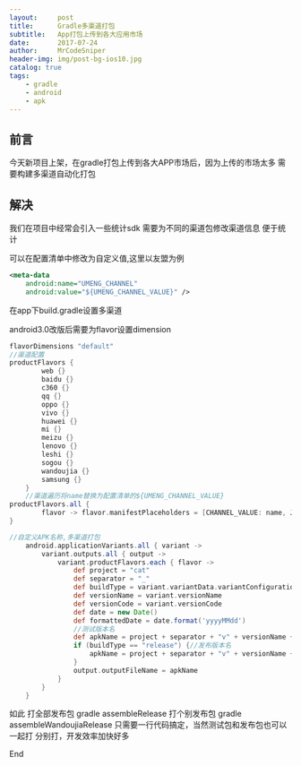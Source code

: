 ```yaml
---
layout:     post
title:      Gradle多渠道打包
subtitle:   App打包上传到各大应用市场
date:       2017-07-24
author:     MrCodeSniper
header-img: img/post-bg-ios10.jpg
catalog: true
tags:
    - gradle
    - android
    - apk
---
```



## 前言

今天新项目上架，在gradle打包上传到各大APP市场后，因为上传的市场太多 需要构建多渠道自动化打包

## 解决

我们在项目中经常会引入一些统计sdk 需要为不同的渠道包修改渠道信息 便于统计

可以在配置清单中修改为自定义值,这里以友盟为例

```xml
<meta-data
    android:name="UMENG_CHANNEL"
    android:value="${UMENG_CHANNEL_VALUE}" />
```

在app下build.gradle设置多渠道

android3.0改版后需要为flavor设置dimension

```groovy
flavorDimensions "default"
//渠道配置
productFlavors {
        web {}
        baidu {}
        c360 {}
        qq {}
        oppo {}
        vivo {}
        huawei {}
        mi {}
        meizu {}
        lenovo {}
        leshi {}
        sogou {}
        wandoujia {}
        samsung {}
    }
    //渠道遍历将name替换为配置清单的${UMENG_CHANNEL_VALUE}
productFlavors.all {
        flavor -> flavor.manifestPlaceholders = [CHANNEL_VALUE: name, JPUSH_CHANNEL: name,UMENG_CHANNEL_VALUE: name]
}

//自定义APK名称,多渠道打包
    android.applicationVariants.all { variant ->
        variant.outputs.all { output ->
            variant.productFlavors.each { flavor ->
                def project = "cat"
                def separator = "_"
                def buildType = variant.variantData.variantConfiguration.buildType.name
                def versionName = variant.versionName
                def versionCode = variant.versionCode
                def date = new Date()
                def formattedDate = date.format('yyyyMMdd')
                //测试版本名
                def apkName = project + separator + "v" + versionName + separator + versionCode + separator + buildType + separator + flavor.name + ".apk"
                if (buildType == "release") {//发布版本名
                    apkName = project + separator + "v" + versionName + separator + versionCode + separator + buildType + separator + flavor.name + separator + formattedDate + ".apk"
                }
                output.outputFileName = apkName
            }
        }
    }
```



如此
打全部发布包
gradle assembleRelease
打个别发布包
gradle assembleWandoujiaRelease
只需要一行代码搞定，当然测试包和发布包也可以一起打 分别打，开发效率加快好多


End

